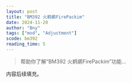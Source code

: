 ```yaml
---
layout: post
title: "BM392 火鹈鹕FirePackim"
date: 2024-11-20
author: "Bny"
tags: ["mod", "Adjustment"]
scode: bm392
reading_time: 5
---
```


> 帮助你了解“BM392 火鹈鹕FirePackim”功能...

内容后续填充。
